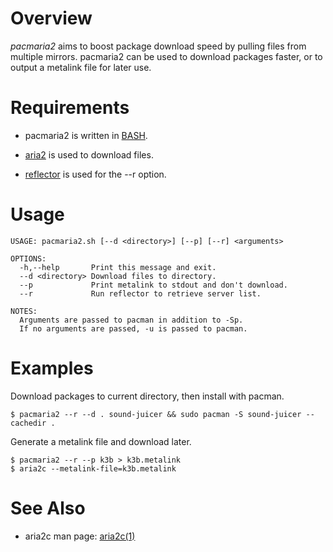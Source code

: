 Overview
========

_pacmaria2_ aims to boost package download speed by pulling files from multiple
mirrors. pacmaria2 can be used to download packages faster, or to output a
metalink file for later use.

Requirements
============

* pacmaria2 is written in [BASH][].
* [aria2][] is used to download files.
* [reflector][] is used for the --r option.

  [bash]: http://www.gnu.org/software/bash/
  [aria2]: http://aria2.sourceforge.net/
  [reflector]: http://xyne.archlinux.ca/projects/reflector/

Usage
=====

    USAGE: pacmaria2.sh [--d <directory>] [--p] [--r] <arguments>

    OPTIONS:
      -h,--help       Print this message and exit.
      --d <directory> Download files to directory.
      --p             Print metalink to stdout and don't download.
      --r             Run reflector to retrieve server list.

    NOTES:
      Arguments are passed to pacman in addition to -Sp.
      If no arguments are passed, -u is passed to pacman.

Examples
========

Download packages to current directory, then install with pacman.

    $ pacmaria2 --r --d . sound-juicer && sudo pacman -S sound-juicer --cachedir .

Generate a metalink file and download later.

    $ pacmaria2 --r --p k3b > k3b.metalink
    $ aria2c --metalink-file=k3b.metalink

See Also
========

* aria2c man page: [aria2c(1)][]

  [aria2c(1)]: http://aria2.sourceforge.net/aria2c.1.html

